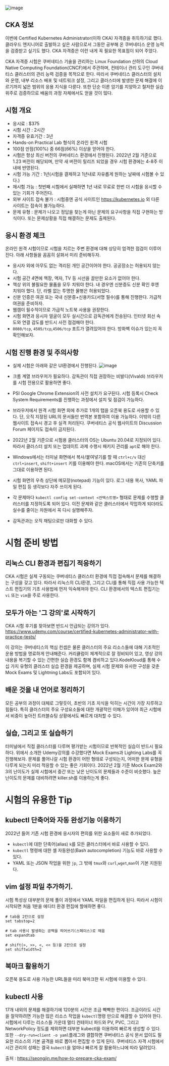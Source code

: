 
![image](https://user-images.githubusercontent.com/81672260/182054080-47f16f3f-71be-4600-a6b9-24b66e77c224.png)


## CKA 정보
이번에 Certified Kubernetes Administrator(이하 CKA) 자격증을 취득하기로 했다. 클라우드 엔지니어로 출발하고 싶은 사람으로서 그동안 공부해 온 쿠버네티스 운영 능력을 검증받고 싶기도 했다. CKA 자격증은 이런 내게 꼭 필요한 목표점이 되어 주었다.

CKA 자격증 시험은 쿠버네티스 기술을 관리하는 Linux Foundation 산하의 Cloud Native Computing Foundation(CNCF)에서 주관하며, 컨테이너 관리 도구인 쿠버네티스 클러스터의 관리 능력 검증을 목적으로 한다. 따라서 쿠버네티스 클러스터의 설치와 운영, 내부 리소스 배포 및 네트워크 설정, 그리고 클러스터에 발생한 문제 해결에 이르기까지 넓은 범위의 응용 지식을 다룬다. 또한 단순 이론 암기를 지양하고 철저한 실습 위주로 검증하므로 배움의 과정 자체에서도 얻을 것이 많다.


## 시험 개요

 - 응시료 : $375
 - 시험 시간 : 2시간
 - 자격증 유효기간 : 3년
 - Hands-on Practical Lab 형식의 온라인 원격 시험
 - 100점 만점(100%) 중 66점(66%) 이상을 얻어야 한다.
 - 시험은 항상 최신 버전의 쿠버네티스 환경에서 진행된다. 2022년 2월 기준으로 1.23 버전이 해당되며, 만약 새 버전이 릴리즈 되었을 경우 시험 환경에는 4-8주 이내에 반영된다.
 - 시험 가능 기간 : 1년(시험을 결제하고 1년내로 자유롭게 원하는 날짜에 시험볼 수 있다.)
 - 재시험 가능 : 첫번째 시험에서 실패하면 1년 내로 무료로 한번 더 시험을 응시할 수 있는 기회가 주어진다.
 - 외부 사이트 접속 불가 : 시험중엔 공식 사이트인 https://kubernetes.io 외 다른 사이트는 접속이 불가능하다.
 - 문제 유형 : 문제가 나오고 정답을 찾는게 아닌 문제의 요구사항을 직접 구현하는 방식이다. 또는 문제상황을 직접 해결하는 문제도 출제된다.

## 응시 환경 체크
온라인 원격 시험이므로 시험을 치르는 주변 환경에 대해 상당히 엄격한 점검이 이루어진다. 아래 사항들을 꼼꼼히 살펴서 미리 준비해두자.

- 응시자 외에 아무도 없는 격리된 개인 공간이어야 한다. 공공장소는 허용되지 않는다.
- 시험 공간 4면에 책장, 액자, TV 등 시선을 끌만한 요소가 없어야 한다.
- 책상 위의 불필요한 물품을 모두 치워야 한다. 내 경우엔 신분증도 신분 확인 후엔 치워야 했다. 단, 라벨 없는 투명한 물병은 허용되었다.
- 신분 인증은 여권 또는 국내 신분증+신용카드(서명 필수)를 통해 진행한다. 가급적 여권을 준비하자.
- 웹캠이 필수적이므로 가급적 노트북 사용을 권장한다.
- 시험 화면과 응시자 얼굴이 모두 실시간으로 감독관에게 전송된다. 인터넷 회선 속도와 연결 감도를 반드시 사전 점검해야 한다.
- `8080/tcp`, `4505/tcp`,`4506/tcp` 포트가 열려있어야 한다. 방화벽 이슈가 있는지 꼭 확인해보자.

## 시험 진행 환경 및 주의사항
- 실제 시험은 아래와 같은 UI환경에서 진행된다.
![image](https://user-images.githubusercontent.com/81672260/165020213-df6ebf7f-469d-4e06-a253-48ae84f1ed0e.png)

- 크롬 계열 브라우저가 필요하다. 감독관이 직접 권장하는 비발디(Vivaldi) 브라우저를 시험 전용으로 활용하면 좋다.
- PSI Google Chrome Extension의 사전 설치가 요구된다. 시험 등록시 Check System Requirements를 진행하는 과정에서 설치 및 점검이 가능하다.
- 브라우저에서 원격 시험 화면 외에 추가로 1개의 탭을 오픈북 용도로 사용할 수 있다. 단, 오직 지정된 URL의 문서들만 번역본 포함하여 이용 가능하다. 이밖의 다른 웹사이트 접속시 경고 후 실격 처리된다. 쿠버네티스 공식 웹사이트의 Discussion Forum 페이지도 접속이 금지된다.
- 2022년 2월 기준으로 시험용 클러스터의 OS는 Ubuntu 20.04로 지정되어 있다. 따라서 클러스터 설치 또는 업데이트 과제 수행시 패키지 관리를 `apt`로 해야 한다.
- Windows에서는 터미널 화면에서 복사/붙여넣기를 할 때 `ctrl+c/v` 대신 `ctrl+insert`, `shift+insert` 키를 이용해야 한다. macOS에서는 기존의 단축키를 그대로 이용하면 된다.
- 시험 화면의 우측 상단에 메모장(notepad) 기능이 있다. 로그 내용 복사, YAML 파일 편집 등 생각보다 자주 쓰이게 된다.
- 각 문제마다 `kubectl config set-context <컨텍스트명>` 형태로 문제를 수행할 클러스터를 지정하도록 되어 있다. 이전 문제와 같은 클러스터에서 작업하게 되더라도 실수를 줄이는 차원에서 꼭 다시 실행해주자.
- 감독관과는 오직 채팅으로만 대화할 수 있다.

# 시험 준비 방법
## 리눅스 CLI 환경과 편집기 적응하기

CKA 시험은 실제 구동되는 쿠버네티스 클러스터 환경에 직접 접속해서 문제를 해결하는 구성을 갖고 있다. 따라서 리눅스의 CLI환경, 그리고 CLI를 통해 직접 사용 가능한 텍스트 편집기의
기초 사용법에 먼저 익숙해져야 한다. CLI 환경에서의 텍스트 편집기는 `vi` 또는 `vim`을 주로 사용한다.

## 모두가 아는 '그 강의'로 시작하기
CKA 시험 후기를 찾아보면 반드시 언급되는 강의가 있다.
https://www.udemy.com/course/certified-kubernetes-administrator-with-practice-tests/

이 강의는 쿠버네티스의 핵심 컨셉은 물론 클러스터의 주요 리소스들에 대해 기초적인 운용 방법을 명료하게 안내해준다. 커리큘럼이 체계적으로 잘 정비되어 있고, 영상 강의 내용을 복기할 수 있는 간편한 실습 환경도 함께 겸비하고 있다.KodeKloud를 통해 수십 가지 유형의 클러스터 실습 환경을 제공하며, 실제 시험 문제와 유사한 구성을 갖춘 Mock Exams 및 Lightning Labs도
포함되어 있다.

## 배운 것을 내 언어로 정리하기
모든 공부의 과정이 대체로 그렇듯이, 초반의 기초 지식을 익히는 시간이 가장 지루하고 힘들다. 특히 클러스터의 주요 구성요소들에 대한 개괄적인 이해가 있어야 최근 시험에서 비중이 높아진 트러블슈팅 상황에서도 빠르게 대처할 수 있다.

## 실습, 그리고 또 실습하기

터미널에서 직접 클러스터를 다루며 평가받는 시험이므로 반복적인 실습이 반드시 필요하다.
위에서 소개한 Udemy강의를 수강했다면 Mock Exams과 Lighting Labs를 꼭 진행해보자. 문제를 풀어나갈 시험 환경이 어떤 형태로 구성되는지, 어떠한 문제 유형을 다루게 되는지 미리 적응할 수 있는 좋은 기회이다. 2022년 2월 기준 Mock Exam2와 3의 난이도가 실제 시험에서 중간 또는 낮은 난이도의 문제들과 수준이 비슷했다. 높은 난이도의 문제를 대비하려면 killer.sh를 이용하는게 좋다.

# 시험의 유용한 Tip 

## kubectl 단축어와 자동 완성기능 이용하기
2022년 들어 기존 시험 환경에 응시자의 편의를 위한 요소들이 새로 추가되었다.

- `kubectl`에 대한 단축어(alias) `k`를 모든 클러스터에서 바로 사용할 수 있다.
- `kubectl` 명령에 대한 셸 자동완성(Bash autocompletion) 기능도 바로 사용할 수 있다.
- YAML 또는 JSON 작업을 위한 `jp`, 그 밖에 `tmux`와 `curl`,`wget`,`man`이 기본 지원된다.

## vim 설정 파일 추가하기.
시험 특성상 대부분의 문제 풀이 과정에서 YAML 파일을 편집하게 된다. 따라서 시험이 시작되면 처음 1분을 에디터 환경 편집에 할애하면 좋다.

```
# tab을 2칸으로 설정
set tabstop=2

# tab 사용시 발생하는 공백을 띄어쓰기(스페이스)로 채움
set expandtab

# shift(>, >>, <, << 등)을 2칸으로 설정
set shiftwidth=2
```

## 북마크 활용하기
오픈북 용도로 사용 가능한 URL들을 미리 북마크한 뒤 시험에 이용할 수 있다.

## kubectl 사용
17개 내외의 문제를 해결하기에 120분의 시간은 조금 빡빡한 편이다. 조금이라도 시간을 절약하려면 가능한 많은 리소스 작업을 `kubectl`명령 만으로 해결할 수 있어야 한다.
시험에서 다루는 리소스들 가운데 멀티 컨테이너 파드와 PV, PVC, 그리고 NetworkPolicy 정도를 제외하면 대부분 kubectl을 이용하여 빠르게 생성할 수 있다.
또한 `--dry-run=client -o yaml`플래그와 결합하면 쿠버네티스 공식 문서 없이도 필요한 리소스의 기본 골격을 바로 뽑아서 편집할 수 있게 된다. 쿠버네티스 자격 시험에서 시간 관리의 성패는 결국 `kubectl`을 얼마나 빠르게 잘 활용하느냐에 따라 달려있다.

출처 : https://seongjin.me/how-to-prepare-cka-exam/



